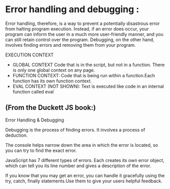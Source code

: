 # Error handling and debugging : #
Error handling, therefore, is a way to prevent a potentially disastrous error from halting program execution. Instead, if an error does occur, your program can inform the user in a much more user-friendly manner, and you can still retain control over the program. Debugging, on the other hand, involves finding errors and removing them from your program.

EXECUTION CONTEXT

* GLOBAL CONTEXT
Code that is in the script, but not in a function. There is only one global context on any page.
* FUNCTION CONTEXT:
Code that is being run within a function.Each function has its own function context.
* EVAL CONTEXT (NOT SHOWN):
Text is executed like code in an internal function called eval 

## (From the Duckett JS book:) ##
Error Handling & Debugging

Debugging is the process of finding errors. It involves a process of deduction.

The console helps narrow down the area in which the error is located, so you can try to find the exact error.

JavaScript has 7 different types of errors. Each creates its own error object, which can tell you its line number and gives a description of the error.

If you know that you may get an error, you can handle it gracefully using the try, catch, finally statements.Use them to give your users helpful feedback.